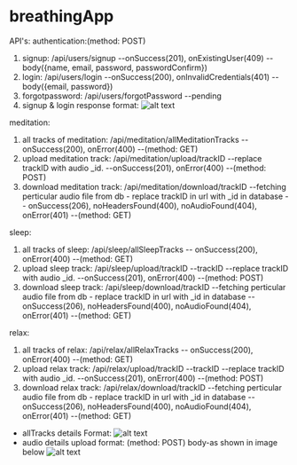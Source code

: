 # breathingApp
API's:
authentication:(method: POST)
  1. signup: /api/users/signup --onSuccess(201), onExistingUser(409) --body({name, email, password, passwordConfirm})
  2. login: /api/users/login --onSuccess(200), onInvalidCredentials(401) --body({email, password})
  3. forgotpassword: /api/users/forgotPassword  --pending
  4. signup & login response format:
    ![alt text](https://github.com/milanpatel1604/breathing-app-final-master/blob/master/ss/signup%20login%20response%20format.PNG)
  
  
meditation:
  1. all tracks of meditation: /api/meditation/allMeditationTracks -- onSuccess(200), onError(400) --(method: GET) 
  2. upload meditation track: /api/meditation/upload/trackID --replace trackID with audio _id. --onSuccess(201), onError(400) --(method: POST) 
  3. download meditation track: /api/meditation/download/trackID  --fetching perticular audio file from db - replace trackID in url with _id in database -- onSuccess(206), noHeadersFound(400), noAudioFound(404), onError(401) --(method: GET) 
  
  
sleep:
  1. all tracks of sleep: /api/sleep/allSleepTracks -- onSuccess(200), onError(400) --(method: GET) 
  2. upload sleep track: /api/sleep/upload/trackID --trackID --replace trackID with audio _id. --onSuccess(201), onError(400) --(method: POST) 
  3. download sleep track: /api/sleep/download/trackID  --fetching perticular audio file from db - replace trackID in url with _id in database -- onSuccess(206), noHeadersFound(400), noAudioFound(404), onError(401) --(method: GET) 
  
  
relax:
  1. all tracks of relax: /api/relax/allRelaxTracks -- onSuccess(200), onError(400) --(method: GET) 
  2. upload relax track: /api/relax/upload/trackID --trackID --replace trackID with audio _id. --onSuccess(201), onError(400) --(method: POST) 
  3. download relax track: /api/relax/download/trackID  --fetching perticular audio file from db - replace trackID in url with _id in database -- onSuccess(206), noHeadersFound(400), noAudioFound(404), onError(401) --(method: GET) 

* allTracks details Format:
  ![alt text](https://github.com/milanpatel1604/breathing-app-final-master/blob/master/ss/allTracksFormat.PNG)
* audio details upload format: (method: POST) body-as shown in image below 
  ![alt text](https://github.com/milanpatel1604/breathing-app-final-master/blob/master/ss/uploadAudioDetailsFormat.PNG)
